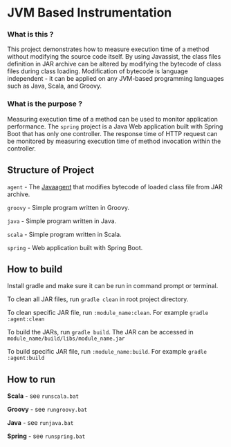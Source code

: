 # JVM Based Instrumentation

### What is this ?

This project demonstrates how to measure execution time of a method without modifying the source code itself. By using
Javassist, the class files definition in JAR archive can be altered by modifying the bytecode of class files 
during class loading. Modification of bytecode is language independent - it can be applied on any JVM-based programming
languages such as Java, Scala, and Groovy.

### What is the purpose ?

Measuring execution time of a method can be used to monitor application performance. The `spring` project is a Java Web application
built with Spring Boot that has only one controller. The response time of HTTP request can be monitored by measuring execution time
of method invocation within the controller.

## Structure of Project

`agent` - The [Javaagent](http://docs.oracle.com/javase/7/docs/api/java/lang/instrument/package-summary.html) that modifies bytecode of loaded class file from JAR archive.

`groovy` - Simple program written in Groovy.

`java` - Simple program written in Java.

`scala` - Simple program written in Scala.

`spring` - Web application built with Spring Boot.

## How to build

Install gradle and make sure it can be run in command prompt or terminal.

To clean all JAR files, run `gradle clean` in root project directory.

To clean specific JAR file, run `:module_name:clean`. For example `gradle :agent:clean`

To build the JARs, run `gradle build`. The JAR can be accessed in `module_name/build/libs/module_name.jar`

To build specific JAR file, run `:module_name:build`. For example `gradle :agent:build`

## How to run

**Scala** - see `runscala.bat`

**Groovy** - see `rungroovy.bat`

**Java** - see `runjava.bat`

**Spring** - see `runspring.bat`


